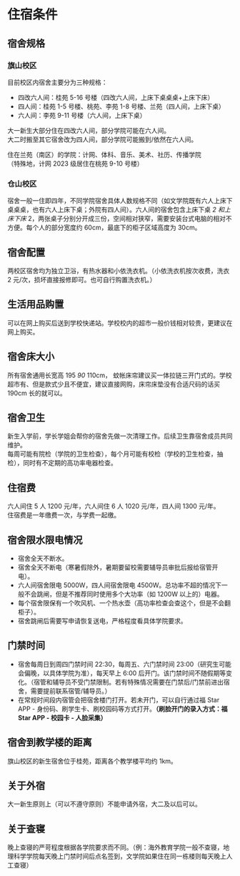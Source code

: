 # 住宿条件
## 宿舍规格
### 旗山校区
目前校区内宿舍主要分为三种规格：
- 四改六人间：桂苑 5-16 号楼（四改六人间，上床下桌桌桌+上床下床）
- 四人间：桂苑 1-5 号楼、桃苑、李苑 1-8 号楼、兰苑（四人间，上床下桌）
- 六人间：李苑 9-11 号楼（六人间，上床下桌）

大一新生大部分住在四改六人间，部分学院可能在六人间。  
大二时搬至其它宿舍改为四人间，部分学院可能搬到/依然在六人间。

住在兰苑（南区）的学院：计网、体科、音乐、美术、社历、传播学院  
（特殊地，计网 2023 级居住在桃苑 9-10 号楼）

### 仓山校区
宿舍一般一住即四年，不同学院宿舍具体人数规格不同（如文学院既有六人上床下桌桌桌，也有六人上床下桌；外院有四人间）。六人间的宿舍包含上床下桌 *2 和上床下床* 2，两张桌子分别分开成三份，空间相对狭窄，需要安装台式电脑的相对不方便。每个人的部分宽度约 60cm，最底下的柜子区域高度为 30cm。

## 宿舍配置
两校区宿舍均为独立卫浴，有热水器和小依洗衣机。（小依洗衣机按次收费，洗衣 2 元/次，损坏直接报修即可。也可自行购置洗衣机。）

## 生活用品购置
可以在网上购买后送到学校快递站。学校校内的超市一般价钱相对较贵，更建议在网上购买。

## 宿舍床大小
所有宿舍通用长宽高 195 *90* 110cm， 蚊帐床帘建议买一体拉链三开门式的。学校超市有、但是款式少且不便宜，建议直接网购，床帘床垫没有合适尺码的话买 190cm 长的就可以。

## 宿舍卫生
新生入学前，学长学姐会帮你的宿舍先做一次清理工作。后续卫生靠宿舍成员共同维护。  
每周可能有院检（学院的卫生检查），每个月可能有校检（学校的卫生检查，抽检），同时有不定期的高功率电器检查。

## 住宿费
六人间住 5 人 1200 元/年，六人间住 6 人 1020 元/年，四人间 1300 元/年。  
住宿费是一年缴费一次，与学费一起缴。


## 宿舍限水限电情况
- 宿舍全天不断水。
- 宿舍全天不断电（寒暑假除外，暑期要留校需要辅导员审批后报给宿管开电）。
- 六人间宿舍限电 5000W，四人间宿舍限电 4500W。总功率不超的情况下一般不会跳闸，但是不推荐同时使用多个大功率（如 1200W 以上的）电器。
- 每个宿舍限保有一个吹风机、一个热水壶（高功率检查会查这个，但是不会翻柜子）。
- 宿舍跳闸后需要写申请恢复送电，严格程度看具体学院要求。

## 门禁时间
- 宿舍每周日到周四门禁时间 22:30，每周五、六门禁时间 23:00（研究生可能会偏晚，以具体学院为准），每天早上 6:00 后开门。该门禁时间不随假期等变化。（宿管和辅导员不受门禁限制。若有特殊情况需要在门禁后/门禁前进出宿舍，需要提前联系宿管/辅导员。）
- 在常规时间段内宿管会把宿舍楼门打开。若未开门，可以自行通过福 Star APP - 身份码、刷学生卡、刷校园码等方式打开。**（刷脸开门的录入方式：福 Star APP - 校园卡 - 人脸采集）**

## 宿舍到教学楼的距离
旗山校区的新生宿舍位于桂苑，距离各个教学楼平均约 1km。

## 关于外宿
大一新生原则上（可以不遵守原则）不能申请外宿，大二及以后可以。

## 关于查寝
晚上查寝的严苛程度根据各学院要求而不同。（例：海外教育学院一般不查寝，地理科学学院每天晚上门禁时间后点名签到，文学院如果住在同一栋楼则每天晚上人工查寝）